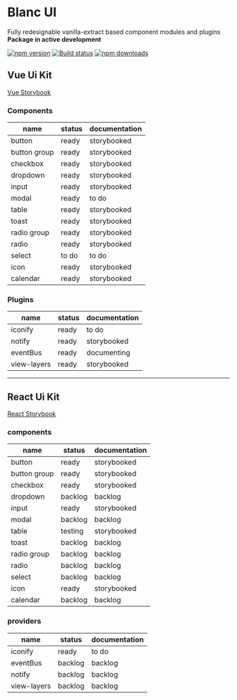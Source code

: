 # Blanc UI

Fully redesignable vanilla-extract based component modules and plugins  
**Package in active development**

[![npm version](https://img.shields.io/npm/v/blanc-ui.svg?style=flat-square)](https://www.npmjs.com/package/blanc-ui)
[![Build status](https://img.shields.io/github/actions/workflow/status/webkieth/blanc-ui/storybook.yml?branch=main&label=CI&logo=github&style=flat-square)](https://github.com/webkieth/blanc-ui/actions/workflows/storybook.yml)
[![npm downloads](https://img.shields.io/npm/dm/blanc-ui.svg?style=flat-square)](https://npm-stat.com/charts.html?package=blanc-ui)

## Vue Ui Kit

[Vue Storybook](https://webkieth.github.io/blanc-ui/vue)

### Components

| name | status | documentation |
|---|---|---|
| button | ready | storybooked |
| button group | ready | storybooked |
| checkbox | ready | storybooked |
| dropdown | ready | storybooked |
| input | ready | storybooked |
| modal | ready | to do |
| table | ready | storybooked |
| toast | ready | storybooked |
| radio group | ready | storybooked |
| radio | ready | storybooked |
| select | to do | to do |
| icon | ready | storybooked |
| calendar | ready | storybooked |

### Plugins
| name | status | documentation |
|---|---|---|
| iconify | ready | to do |
| notify | ready | storybooked |
| eventBus | ready | documenting |
| view-layers | ready | storybooked |

-----------------------------------------

## React Ui Kit

[React Storybook](https://webkieth.github.io/blanc-ui/react)

### components

| name | status | documentation |
|---|---|---|
| button | ready | storybooked |
| button group | ready | storybooked |
| checkbox | ready | storybooked |
| dropdown | backlog | backlog |
| input | ready | storybooked |
| modal | backlog | backlog |
| table | testing | storybooked |
| toast | backlog | backlog |
| radio group | backlog | backlog |
| radio | backlog | backlog |
| select | backlog | backlog |
| icon | ready | storybooked |
| calendar | backlog | backlog |

### providers
| name | status | documentation |
|---|---|---|
| iconify | ready | to do |
| eventBus | backlog | backlog |
| notify | backlog | backlog |
| view-layers | backlog | backlog |